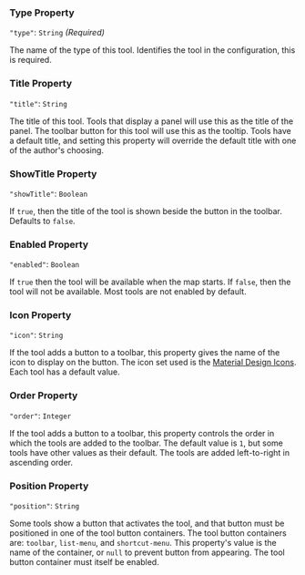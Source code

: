 ### Type Property
`"type"`: `String` *(Required)*

The name of the type of this tool.
Identifies the tool in the configuration, this is required.


### Title Property
`"title"`: `String`

The title of this tool.
Tools that display a panel will use this as the title of the panel.
The toolbar button for this tool will use this as the tooltip.
Tools have a default title, and setting this property will override the default title with one of the author's choosing.


### ShowTitle Property
`"showTitle"`: `Boolean`

If `true`, then the title of the tool is shown beside the button in the toolbar.
Defaults to `false`.


### Enabled Property
`"enabled"`: `Boolean`

If `true` then the tool will be available when the map starts.
If `false`, then the tool will not be available.
Most tools are not enabled by default.


### Icon Property
`"icon"`: `String`

If the tool adds a button to a toolbar, this property gives the name of the icon to display on the button.
The icon set used is the [Material Design Icons](https://material.io/tools/icons/?icon=query_builder&style=baseline).
Each tool has a default value.


### Order Property
`"order"`: `Integer`

If the tool adds a button to a toolbar, this property controls the order in which the tools are added to the toolbar.
The default value is `1`, but some tools have other values as their default.
The tools are added left-to-right in ascending order.


### Position Property
`"position"`: `String`

Some tools show a button that activates the tool, and that button must be positioned in one of the tool button containers.
The tool button containers are: `toolbar`, `list-menu`, and `shortcut-menu`.
This property's value is the name of the container, or `null` to prevent button from appearing.
The tool button container must itself be enabled.
